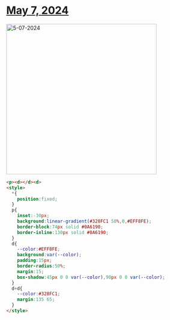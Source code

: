 # [May 7, 2024](https://cssbattle.dev/play/68N91g8GmNI8ikh5GBtk)

<img src="https://firebasestorage.googleapis.com/v0/b/cssbattleapp.appspot.com/o/user%2Fummd3POvEDfFyeFvVdOMG3OOrwE2%2Ftargets%2Ftarget_riM3rsD@2x.png?alt=media" width="400" alt="5-07-2024" />

```html
<p><d></d><d>
<style>
  *{
    position:fixed;
  }
  p{
    inset:-30px;
    background:linear-gradient(#328FC1 50%,0,#EFF8FE);
    border-block:74px solid #0A6190;
    border-inline:130px solid #0A6190;
  }
  d{
    --color:#EFF8FE;
    background:var(--color);
    padding:15px;
    border-radius:50%;
    margin:15;
    box-shadow:45px 0 0 var(--color),90px 0 0 var(--color);
  }
  d+d{
    --color:#328FC1;
    margin:135 65;
  }
</style>
```
